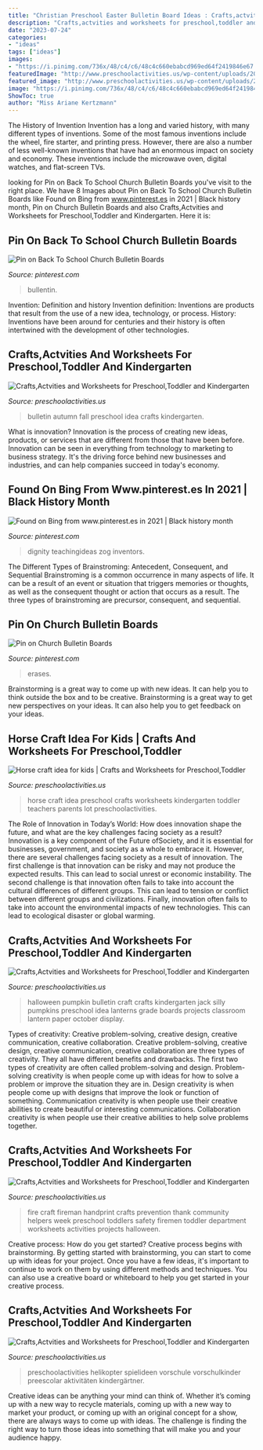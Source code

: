 ```yaml
---
title: "Christian Preschool Easter Bulletin Board Ideas : Crafts,actvities And Worksheets For Preschool,toddler And Kindergarten"
description: "Crafts,actvities and worksheets for preschool,toddler and kindergarten"
date: "2023-07-24"
categories:
- "ideas"
tags: ["ideas"]
images:
- "https://i.pinimg.com/736x/48/c4/c6/48c4c660ebabcd969ed64f2419846e67.jpg"
featuredImage: "http://www.preschoolactivities.us/wp-content/uploads/2015/10/pumpkin-craft.jpg"
featured_image: "http://www.preschoolactivities.us/wp-content/uploads/2015/06/horse-craft-idea-for-kids-1.jpeg"
image: "https://i.pinimg.com/736x/48/c4/c6/48c4c660ebabcd969ed64f2419846e67.jpg"
ShowToc: true
author: "Miss Ariane Kertzmann"
---
```



The History of Invention
Invention has a long and varied history, with many different types of inventions. Some of the most famous inventions include the wheel, fire starter, and printing press. However, there are also a number of less well-known inventions that have had an enormous impact on society and economy. These inventions include the microwave oven, digital watches, and flat-screen TVs.

	

		
looking for Pin on Back To School Church Bulletin Boards you've visit to the right place. We have 8 Images about Pin on Back To School Church Bulletin Boards like Found on Bing from www.pinterest.es in 2021 | Black history month, Pin on Church Bulletin Boards and also Crafts,Actvities and Worksheets for Preschool,Toddler and Kindergarten. Here it is:
		
    
## Pin On Back To School Church Bulletin Boards

<img loading=lazy src="https://i.pinimg.com/736x/c2/5e/4b/c25e4b3fc2285ee3e57eecf55314f431.jpg" onerror="this.onerror=null;this.src='https://tse3.mm.bing.net/th?id=OIP.pRXsJ6PjaBTqzsU2E81lwwHaFj&amp;pid=15.1';" alt="Pin on Back To School Church Bulletin Boards">

_Source: pinterest.com_

>bullentin. 

	

Invention: Definition and history
Invention definition: Inventions are products that result from the use of a new idea, technology, or process. History: Inventions have been around for centuries and their history is often intertwined with the development of other technologies.

    
## Crafts,Actvities And Worksheets For Preschool,Toddler And Kindergarten

<img loading=lazy src="https://www.preschoolactivities.us/wp-content/uploads/2017/10/autumn-bulletin-board-ideas.jpg" onerror="this.onerror=null;this.src='https://tse1.mm.bing.net/th?id=OIP.xLjOh-OhzCAqoW7E2XNGKwHaFj&amp;pid=15.1';" alt="Crafts,Actvities and Worksheets for Preschool,Toddler and Kindergarten">

_Source: preschoolactivities.us_

>bulletin autumn fall preschool idea crafts kindergarten. 

	

What is innovation?
Innovation is the process of creating new ideas, products, or services that are different from those that have been before. Innovation can be seen in everything from technology to marketing to business strategy. It's the driving force behind new businesses and industries, and can help companies succeed in today's economy.

    
## Found On Bing From Www.pinterest.es In 2021 | Black History Month

<img loading=lazy src="https://i.pinimg.com/736x/a8/a3/2f/a8a32f59010ed010f3845c5d70d5c602.jpg" onerror="this.onerror=null;this.src='https://tse3.mm.bing.net/th?id=OIP.oG9xp_9RxXpFsbvfQyAKuQHaMY&amp;pid=15.1';" alt="Found on Bing from www.pinterest.es in 2021 | Black history month">

_Source: pinterest.com_

>dignity teachingideas zog inventors. 

	

The Different Types of Brainstroming: Antecedent, Consequent, and Sequential
Brainstroming is a common occurrence in many aspects of life. It can be a result of an event or situation that triggers memories or thoughts, as well as the consequent thought or action that occurs as a result. The three types of brainstroming are precursor, consequent, and sequential.

    
## Pin On Church Bulletin Boards

<img loading=lazy src="https://i.pinimg.com/736x/48/c4/c6/48c4c660ebabcd969ed64f2419846e67.jpg" onerror="this.onerror=null;this.src='https://tse3.mm.bing.net/th?id=OIP.X6shB3B4Xia23VY0JA5KyAHaHZ&amp;pid=15.1';" alt="Pin on Church Bulletin Boards">

_Source: pinterest.com_

>erases. 

	

Brainstorming is a great way to come up with new ideas. It can help you to think outside the box and to be creative. Brainstorming is a great way to get new perspectives on your ideas. It can also help you to get feedback on your ideas.

    
## Horse Craft Idea For Kids | Crafts And Worksheets For Preschool,Toddler

<img loading=lazy src="http://www.preschoolactivities.us/wp-content/uploads/2015/06/horse-craft-idea-for-kids-1.jpeg" onerror="this.onerror=null;this.src='https://tse1.mm.bing.net/th?id=OIP.ejvCM_pWGB4xv06GkXBFRAHaJ3&amp;pid=15.1';" alt="Horse craft idea for kids | Crafts and Worksheets for Preschool,Toddler">

_Source: preschoolactivities.us_

>horse craft idea preschool crafts worksheets kindergarten toddler teachers parents lot preschoolactivities. 

	

The Role of Innovation in Today’s World: How does innovation shape the future, and what are the key challenges facing society as a result?
Innovation is a key component of the Future ofSociety, and it is essential for businesses, government, and society as a whole to embrace it. However, there are several challenges facing society as a result of innovation. The first challenge is that innovation can be risky and may not produce the expected results. This can lead to social unrest or economic instability. The second challenge is that innovation often fails to take into account the cultural differences of different groups. This can lead to tension or conflict between different groups and civilizations. Finally, innovation often fails to take into account the environmental impacts of new technologies. This can lead to ecological disaster or global warming.

    
## Crafts,Actvities And Worksheets For Preschool,Toddler And Kindergarten

<img loading=lazy src="http://www.preschoolactivities.us/wp-content/uploads/2015/10/pumpkin-craft.jpg" onerror="this.onerror=null;this.src='https://tse1.mm.bing.net/th?id=OIP.8ChnddKXiUD1GsC0JNLghgHaFu&amp;pid=15.1';" alt="Crafts,Actvities and Worksheets for Preschool,Toddler and Kindergarten">

_Source: preschoolactivities.us_

>halloween pumpkin bulletin craft crafts kindergarten jack silly pumpkins preschool idea lanterns grade boards projects classroom lantern paper october display. 

	

Types of creativity: Creative problem-solving, creative design, creative communication, creative collaboration.
Creative problem-solving, creative design, creative communication, creative collaboration are three types of creativity. They all have different benefits and drawbacks. The first two types of creativity are often called problem-solving and design. Problem-solving creativity is when people come up with ideas for how to solve a problem or improve the situation they are in. Design creativity is when people come up with designs that improve the look or function of something. Communication creativity is when people use their creative abilities to create beautiful or interesting communications. Collaboration creativity is when people use their creative abilities to help solve problems together.

    
## Crafts,Actvities And Worksheets For Preschool,Toddler And Kindergarten

<img loading=lazy src="http://www.preschoolactivities.us/wp-content/uploads/2015/03/handprint-fireman-craft.jpg" onerror="this.onerror=null;this.src='https://tse1.mm.bing.net/th?id=OIP.e8lCDnCt3io7ECf6BN9s8QHaJ2&amp;pid=15.1';" alt="Crafts,Actvities and Worksheets for Preschool,Toddler and Kindergarten">

_Source: preschoolactivities.us_

>fire craft fireman handprint crafts prevention thank community helpers week preschool toddlers safety firemen toddler department worksheets activities projects halloween. 

	

Creative process: How do you get started?
Creative process begins with brainstorming. By getting started with brainstorming, you can start to come up with ideas for your project. Once you have a few ideas, it's important to continue to work on them by using different methods and techniques. You can also use a creative board or whiteboard to help you get started in your creative process.

    
## Crafts,Actvities And Worksheets For Preschool,Toddler And Kindergarten

<img loading=lazy src="https://www.preschoolactivities.us/wp-content/uploads/2016/10/helicopter-craft-ideas-1.jpg" onerror="this.onerror=null;this.src='https://tse1.mm.bing.net/th?id=OIP.4zGhQ6GcotuRf0oB3uwbngHaE7&amp;pid=15.1';" alt="Crafts,Actvities and Worksheets for Preschool,Toddler and Kindergarten">

_Source: preschoolactivities.us_

>preschoolactivities helikopter spielideen vorschule vorschulkinder preescolar aktivitäten kindergärtner. 

	

Creative ideas can be anything your mind can think of. Whether it’s coming up with a new way to recycle materials, coming up with a new way to market your product, or coming up with an original concept for a show, there are always ways to come up with ideas. The challenge is finding the right way to turn those ideas into something that will make you and your audience happy.

